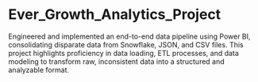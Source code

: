 # Ever_Growth_Analytics_Project
Engineered and implemented an end-to-end data pipeline using Power BI, consolidating disparate data from Snowflake, JSON, and CSV files. This project highlights proficiency in data loading, ETL processes, and data modeling to transform raw, inconsistent data into a structured and analyzable format.
